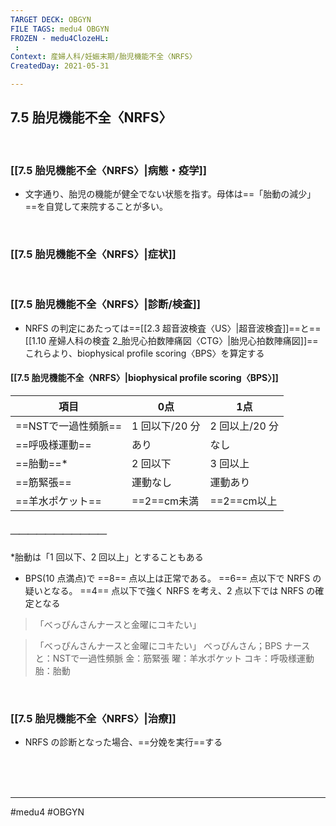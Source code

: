 ```yaml
---
TARGET DECK: OBGYN
FILE TAGS: medu4 OBGYN
FROZEN - medu4ClozeHL:
 : 
Context: 産婦人科/妊娠末期/胎児機能不全〈NRFS〉
CreatedDay: 2021-05-31

---
```


## 7.5 胎児機能不全〈NRFS〉

<br>

### [[7.5 胎児機能不全〈NRFS〉|病態・疫学]]
* 文字通り、胎児の機能が健全でない状態を指す。母体は==「胎動の減少」==を自覚して来院することが多い。
<!--ID: 1659667767933-->



<br>

### [[7.5 胎児機能不全〈NRFS〉|症状]]


<br>

### [[7.5 胎児機能不全〈NRFS〉|診断/検査]]
* NRFS の判定にあたっては==[[2.3 超音波検査〈US〉|超音波検査]]==と==[[1.10 産婦人科の検査 2_胎児心拍数陣痛図〈CTG〉|胎児心拍数陣痛図]]==これらより、biophysical profile scoring〈BPS〉を算定する
<!--ID: 1622523510216-->


#### [[7.5 胎児機能不全〈NRFS〉|biophysical profile scoring〈BPS〉]]
|項目| 0点|1点|
|---|---|---|
|==NSTで一過性頻脈==|1 回以下/20 分|2 回以上/20 分|
|==呼吸様運動==|あり|なし|
|==胎動==\*|2 回以下|3 回以上|
|==筋緊張==|運動なし|運動あり|
|==羊水ポケット==|==2==cm未満|==2==cm以上|
##### ＿＿＿＿＿＿＿＿＿＿＿
\*胎動は「1 回以下、2 回以上」とすることもある
* BPS(10 点満点)で ==8== 点以上は正常である。 ==6== 点以下で NRFS の疑いとなる。 ==4== 点以下で強く NRFS を考え、2 点以下では NRFS の確定となる
>「べっぴんさんナースと金曜にコキたい」
<!--ID: 1622523510223-->

>「べっぴんさんナースと金曜にコキたい」
べっぴんさん；BPS
ナースと：NSTで一過性頻脈
金：筋緊張
曜：羊水ポケット
コキ：呼吸様運動
胎：胎動





<br>

### [[7.5 胎児機能不全〈NRFS〉|治療]]
* NRFS の診断となった場合、==分娩を実行==する
<!--ID: 1659667767973-->


<br><br><br>

---
#medu4 #OBGYN
